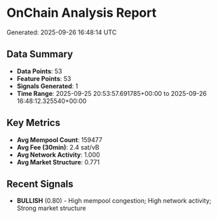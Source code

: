 # OnChain Analysis Report
Generated: 2025-09-26 16:48:14 UTC

## Data Summary
- **Data Points**: 53
- **Feature Points**: 53
- **Signals Generated**: 1
- **Time Range**: 2025-09-25 20:53:57.691785+00:00 to 2025-09-26 16:48:12.325540+00:00

## Key Metrics
- **Avg Mempool Count**: 159477
- **Avg Fee (30min)**: 2.4 sat/vB
- **Avg Network Activity**: 1.000
- **Avg Market Structure**: 0.771

## Recent Signals
- **BULLISH** (0.80) - High mempool congestion; High network activity; Strong market structure
